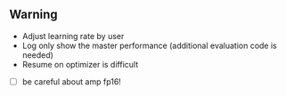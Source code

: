 ## Warning

* Adjust learning rate by user
* Log only show the master performance (additional evaluation code is needed)
* Resume on optimizer is difficult


- [ ] be careful about amp fp16!
